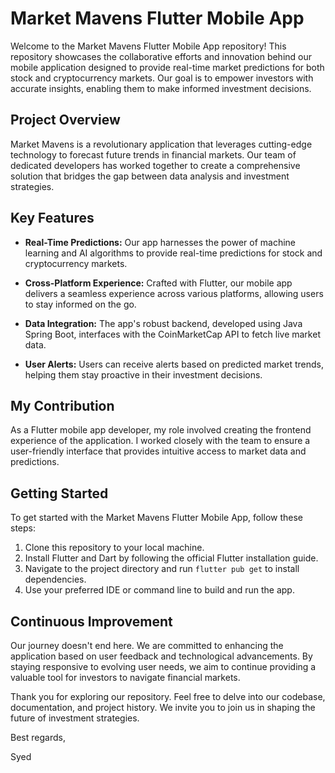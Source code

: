 # Market Mavens Flutter Mobile App

Welcome to the Market Mavens Flutter Mobile App repository! This repository showcases the collaborative efforts and innovation behind our mobile application designed to provide real-time market predictions for both stock and cryptocurrency markets. Our goal is to empower investors with accurate insights, enabling them to make informed investment decisions.

## Project Overview

Market Mavens is a revolutionary application that leverages cutting-edge technology to forecast future trends in financial markets. Our team of dedicated developers has worked together to create a comprehensive solution that bridges the gap between data analysis and investment strategies.

## Key Features

- **Real-Time Predictions:** Our app harnesses the power of machine learning and AI algorithms to provide real-time predictions for stock and cryptocurrency markets.

- **Cross-Platform Experience:** Crafted with Flutter, our mobile app delivers a seamless experience across various platforms, allowing users to stay informed on the go.

- **Data Integration:** The app's robust backend, developed using Java Spring Boot, interfaces with the CoinMarketCap API to fetch live market data.

- **User Alerts:** Users can receive alerts based on predicted market trends, helping them stay proactive in their investment decisions.

## My Contribution

As a Flutter mobile app developer, my role involved creating the frontend experience of the application. I worked closely with the team to ensure a user-friendly interface that provides intuitive access to market data and predictions.

## Getting Started

To get started with the Market Mavens Flutter Mobile App, follow these steps:

1. Clone this repository to your local machine.
2. Install Flutter and Dart by following the official Flutter installation guide.
3. Navigate to the project directory and run `flutter pub get` to install dependencies.
4. Use your preferred IDE or command line to build and run the app.

## Continuous Improvement

Our journey doesn't end here. We are committed to enhancing the application based on user feedback and technological advancements. By staying responsive to evolving user needs, we aim to continue providing a valuable tool for investors to navigate financial markets.

Thank you for exploring our repository. Feel free to delve into our codebase, documentation, and project history. We invite you to join us in shaping the future of investment strategies.

Best regards,

Syed
